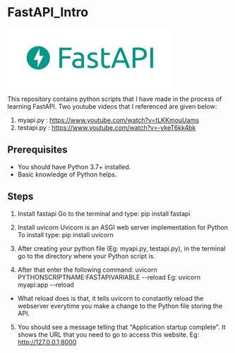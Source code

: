 # FastAPI_Intro

![FastAPI Image](FastAPI.png)

This repository contains python scripts that I have made in the process of learning FastAPI.
Two youtube videos that I referenced are given below:

1. myapi.py     : https://www.youtube.com/watch?v=tLKKmouUams  
2. testapi.py   : https://www.youtube.com/watch?v=-ykeT6kk4bk

## Prerequisites

* You should have Python 3.7+ installed.
* Basic knowledge of Python helps.

## Steps

1. Install fastapi
Go to the terminal and type:
pip install fastapi

2. Install uvicorn
Uvicorn is an ASGI web server implementation for Python
To install type:
pip install uvicorn

3. After creating your python file (Eg: myapi.py, testapi.py), in the terminal go to the directory where your Python script is.

4. After that enter the following command:
uvicorn PYTHONSCRIPTNAME:FASTAPIVARIABLE --reload
Eg: uvicorn myapi:app --reload
* What reload does is that, it tells uvicorn to constantly reload the webserver everytime you make a change to the Python file storing the API.

5. You should see a message telling that "Application startup complete". 
It shows the URL that you need to go to access this website.
Eg: http://127.0.0.1:8000
